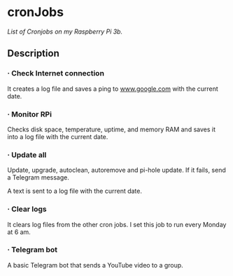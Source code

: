 # cronJobs
*List of Cronjobs on my Raspberry Pi 3b.*

## Description

### · Check Internet connection
It creates a log file and saves a ping to www.google.com with the current date.

### · Monitor RPi
Checks disk space, temperature, uptime, and memory RAM and saves it into a log file with the current date.

### · Update all
Update, upgrade, autoclean, autoremove and pi-hole update. If it fails, send a Telegram message.
>>
A text is sent to a log file with the current date. 
 
### · Clear logs
It clears log files from the other cron jobs. I set this job to run every Monday at 6 am.

### · Telegram bot
A basic Telegram bot that sends a YouTube video to a group.
